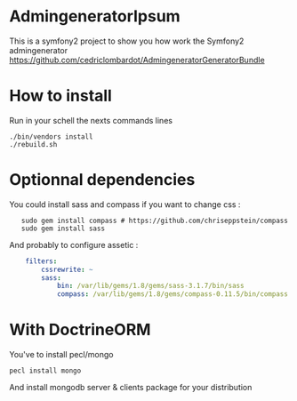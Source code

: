 # AdmingeneratorIpsum

This is a symfony2 project to show you how work the Symfony2 admingenerator
https://github.com/cedriclombardot/AdmingeneratorGeneratorBundle

# How to install

Run in your schell the nexts commands lines

```
./bin/vendors install
./rebuild.sh
```
# Optionnal dependencies

You could install sass and compass if you want to change css :

```shell
   sudo gem install compass # https://github.com/chriseppstein/compass
   sudo gem install sass
```

And probably to configure assetic :

```yaml
    filters:
        cssrewrite: ~
        sass:
            bin: /var/lib/gems/1.8/gems/sass-3.1.7/bin/sass
            compass: /var/lib/gems/1.8/gems/compass-0.11.5/bin/compass
```

# With DoctrineORM

You've to install pecl/mongo

```
pecl install mongo
```

And install mongodb server & clients package for your distribution


